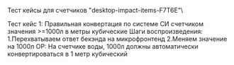 Тест кейсы для счетчиков "desktop-impact-items-F7T6E"\

Тест кейс 1:
     Правильная конвертация по системе СИ счетчиком значения >=1000л в метры кубические
     Шаги воспроизведения:
     1.Перехватываем ответ бекэнда на микрофронтенд
     2.Меняем значение на 1000л
     ОР: На счетчике воды, 1000л должны автоматически конвертироваться в 1 метр кубический